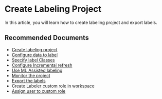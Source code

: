 <properties
	pageTitle="How to create labeling project"
	description="How to create labeling project"
	infoBubbleText="How to create labeling project"
	service="microsoft.machinelearning"
	resource="labeling"
	authors="kvijaykannan"
	ms.author="kvijaykannan"
	supportTopicIds="32690844"
	productPesIds="16644"
	cloudEnvironments="public, fairfax, usnat, ussec"
	articleId="microsoft.azuremachinelearning.labeling"
	selfHelpType="generic"
	ownershipId="AzureML_AzureMachineLearningServices"
/>

# Create Labeling Project

In this article, you will learn how to create labeling project and export labels.


## **Recommended Documents**

* [Create labeling project](https://docs.microsoft.com/azure/machine-learning/how-to-create-labeling-projects)
* [Configure data to label](https://docs.microsoft.com/azure/machine-learning/how-to-create-labeling-projects#specify-the-data-to-label)
* [Specify label Classes](https://docs.microsoft.com/azure/machine-learning/how-to-create-labeling-projects#specify-label-classes)
* [Configure Incremental refresh](https://docs.microsoft.com/azure/machine-learning/how-to-create-labeling-projects#--configure-incremental-refresh)
* [Use ML Assisted labeling](https://docs.microsoft.com/azure/machine-learning/how-to-create-labeling-projects#use-ml-assisted-labeling)
* [Monitor the project](https://docs.microsoft.com/azure/machine-learning/how-to-create-labeling-projects#run-and-monitor-the-project)
* [Export the labels](https://docs.microsoft.com/azure/machine-learning/how-to-create-labeling-projects#export-the-labels)
* [Create Labeler custom role in workspace](https://docs.microsoft.com/azure/machine-learning/how-to-assign-roles#azure-machine-learning-operations)
* [Assign user to custom role](https://docs.microsoft.com/azure/role-based-access-control/role-assignments-portal)
